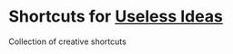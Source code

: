 # Shortcuts for [Useless Ideas](https://github.com/useless-app/useless)

Collection of creative shortcuts
